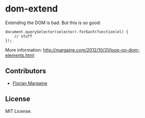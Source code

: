 dom-extend
===

Extending the DOM is bad. But this is so good:

    document.querySelector(selector).forEach(function(el) {
        // stuff
    });

More information: http://margaine.com/2012/10/31/loop-on-dom-elements.html

Contributors
---

- [Florian Margaine](http://margaine.com)

License
---

MIT License.

